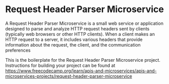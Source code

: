 # Request Header Parser Microservice
A Request Header Parser Microservice is a small web service or application designed to parse and analyze HTTP request headers sent by clients (typically web browsers or other HTTP clients). When a client makes an HTTP request to a server, it includes various headers that provide information about the request, the client, and the communication preferences

This is the boilerplate for the Request Header Parser Microservice project. Instructions for building your project can be found at https://www.freecodecamp.org/learn/apis-and-microservices/apis-and-microservices-projects/request-header-parser-microservice

